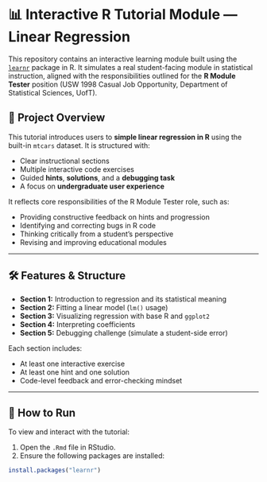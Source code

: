 # 📊 Interactive R Tutorial Module — Linear Regression

This repository contains an interactive learning module built using the [`learnr`](https://rstudio.github.io/learnr/) package in R. It simulates a real student-facing module in statistical instruction, aligned with the responsibilities outlined for the **R Module Tester** position (USW 1998 Casual Job Opportunity, Department of Statistical Sciences, UofT).

## 🎯 Project Overview

This tutorial introduces users to **simple linear regression in R** using the built-in `mtcars` dataset. It is structured with:
- Clear instructional sections
- Multiple interactive code exercises
- Guided **hints**, **solutions**, and a **debugging task**
- A focus on **undergraduate user experience**

It reflects core responsibilities of the R Module Tester role, such as:
- Providing constructive feedback on hints and progression
- Identifying and correcting bugs in R code
- Thinking critically from a student’s perspective
- Revising and improving educational modules

---

## 🛠 Features & Structure

- **Section 1:** Introduction to regression and its statistical meaning  
- **Section 2:** Fitting a linear model (`lm()` usage)  
- **Section 3:** Visualizing regression with base R and `ggplot2`  
- **Section 4:** Interpreting coefficients  
- **Section 5:** Debugging challenge (simulate a student-side error)

Each section includes:
- At least one interactive exercise
- At least one hint and one solution
- Code-level feedback and error-checking mindset

---

## 🚀 How to Run

To view and interact with the tutorial:

1. Open the `.Rmd` file in RStudio.
2. Ensure the following packages are installed:
```r
install.packages("learnr")
